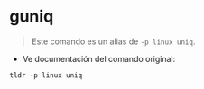 # guniq

> Este comando es un alias de `-p linux uniq`.

- Ve documentación del comando original:

`tldr -p linux uniq`
